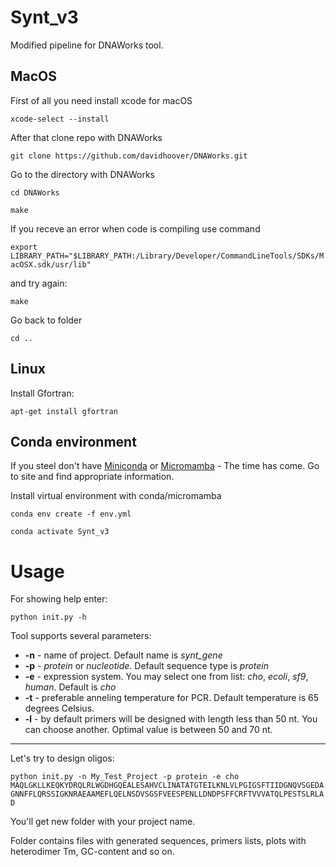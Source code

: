 # Synt_v3

Modified pipeline for DNAWorks tool.

## MacOS

First of all you need install xcode for macOS 

`xcode-select --install`

After that clone repo with DNAWorks

`git clone https://github.com/davidhoover/DNAWorks.git`

Go to the directory with DNAWorks

`cd DNAWorks`

`make`

If you receve an error when code is compiling use command 

`export LIBRARY_PATH="$LIBRARY_PATH:/Library/Developer/CommandLineTools/SDKs/MacOSX.sdk/usr/lib"`

and try again:

`make`

Go back to folder

`cd ..`

## Linux

Install Gfortran:

`apt-get install gfortran`

## Conda environment

If you steel don't have [Miniconda](https://docs.anaconda.com/miniconda/) or [Micromamba](https://mamba.readthedocs.io/en/latest/installation/micromamba-installation.html) - The time has come. Go to site and find appropriate information.

Install virtual environment with conda/micromamba

`conda env create -f env.yml`

`conda activate Synt_v3`

# Usage

For showing help enter:

`python init.py -h`

Tool supports several parameters:

- **-n** - name of project. Default name is *synt_gene*
- **-p** - *protein* or *nucleotide*. Default sequence type is *protein*
- **-e** - expression system. You may select one from list: *cho*, *ecoli*, *sf9*, *human*. Default is *cho*
- **-t** - preferable anneling temperature for PCR. Default temperature is 65 degrees Celsius.
- **-l** - by default primers will be designed with length less than 50 nt. You can choose another. Optimal value is between 50 and 70 nt.

---

Let's try to design oligos:

`python init.py -n My_Test_Project -p protein -e cho MAQLGKLLKEQKYDRQLRLWGDHGQEALESAHVCLINATATGTEILKNLVLPGIGSFTIIDGNQVSGEDAGNNFFLQRSSIGKNRAEAAMEFLQELNSDVSGSFVEESPENLLDNDPSFFCRFTVVVATQLPESTSLRLAD`

You'll get new folder with your project name.

Folder contains files with generated sequences, primers lists, plots with heterodimer Tm, GC-content and so on.
